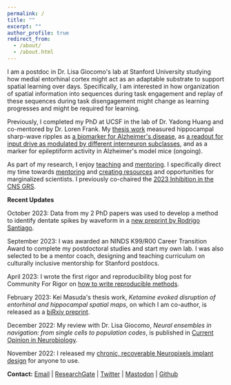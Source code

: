 ```yaml
---
permalink: /
title: ""
excerpt: ""
author_profile: true
redirect_from: 
  - /about/
  - /about.html
---
```


I am a postdoc in Dr. Lisa Giocomo's lab at Stanford University studying how medial entorhinal cortex might act as an adaptable substrate to support spatial learning over days. Specifically, I am interested in how organization of spatial information into sequences during task engagement and replay of these sequences during task disengagement might change as learning progresses and might be required for learning.

Previously, I completed my PhD at UCSF in the lab of Dr. Yadong Huang and co-mentored by Dr. Loren Frank. My [thesis work](/research) measured hippocampal sharp-wave ripples as [a biomarker for Alzheimer's disease](https://www.cell.com/cell-reports/fulltext/S2211-1247(19)31370-1), as [a readout for input drive as modulated by different interneuron subclasses](https://www.cell.com/cell-reports/fulltext/S2211-1247(21)01655-7), and as a marker for epileptiform activity in Alzheimer's model mice (ongoing).

As part of my research, I enjoy [teaching](/teaching) and [mentoring](/service). I specifically direct my time towards [mentoring](/dei) and [creating resources](/resources) and opportunities for marginalized scientists. I previously co-chaired the [2023 Inhibition in the CNS GRS](/grs).

**Recent Updates**

October 2023: Data from my 2 PhD papers was used to develop a method to identify dentate spikes by waveform in a [new preprint by Rodrigo Santiago](https://www.biorxiv.org/content/10.1101/2023.10.24.563826v1).

September 2023: I was awarded an NINDS K99/R00 Career Transition Award to complete my postdoctoral studies and start my own lab. I was also selected to be a mentor coach, designing and teaching curriculum on culturally inclusive mentorship for Stanford postdocs.

April 2023: I wrote the first rigor and reproducibility blog post for Community For Rigor on [how to write reproducible methods](https://c4r.io/writing-methods-for-reproducibility/).

February 2023: Kei Masuda's thesis work, _Ketamine evoked disruption of entorhinal and hippocampal spatial maps_, on which I am co-author, is released as a [biRxiv preprint](https://www.biorxiv.org/content/10.1101/2023.02.05.527227v1).

December 2022: My review with Dr. Lisa Giocomo, _Neural ensembles in navigation: from single cells to population codes_, is published in [Current Opinion in Neurobiology](https://authors.elsevier.com/c/1gH1-3Q9h2Aqkv).

November 2022: I released my [chronic, recoverable Neuropixels implant design](/resources) for anyone to use.


**Contact:** 
[Email](mailto:emily.aery.jones@stanford.edu) | [ResearchGate](https://www.researchgate.net/profile/Emily_Jones50) | [Twitter](https://twitter.com/EmilyAeryJones) | [Mastodon](https://qoto.org/@emily_aeryjones) | [Github](https://github.com/emilyasterjones/)